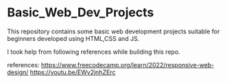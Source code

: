 # Basic_Web_Dev_Projects
This repository contains some basic web development projects suitable for beginners developed using HTML,CSS and JS.

I took help from following references while building this repo.

references:
https://www.freecodecamp.org/learn/2022/responsive-web-design/
https://youtu.be/EWv2jnhZErc
